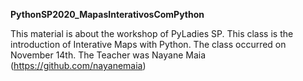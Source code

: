 **PythonSP2020_MapasInterativosComPython** 

This material is about the workshop of PyLadies SP. This class is the introduction of Interative Maps with Python. The class occurred on November 14th. The Teacher was Nayane Maia (https://github.com/nayanemaia)
